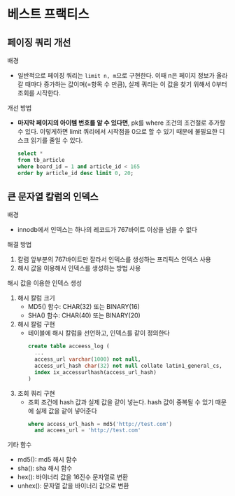 # 베스트 프랙티스
## 페이징 쿼리 개선
배경
- 일반적으로 페이징 쿼리는 `limit n, m`으로 구현한다. 이때 n은 페이지 정보가 올라갈 때마다 증가하는 값이며(=항목 수 만큼), 실제 쿼리는 이 값을 찾기 위해서 0부터 조회를 시작한다.

개선 방법
- __마지막 페이지의 아이템 번호를 알 수 있다면__, pk를 where 조건의 조건절로 추가할 수 있다. 이렇게하면 limit 쿼리에서 시작점을 0으로 할 수 있기 때문에 불필요한 디스크 읽기를 줄일 수 있다. 
   ```sql
   select *
   from tb_article 
   where board_id = 1 and article_id < 165
   order by article_id desc limit 0, 20;
   ```
 
## 큰 문자열 칼럼의 인덱스
배경
- innodb에서 인덱스는 하나의 레코드가 767바이트 이상을 넘을 수 없다

해결 방법
1. 칼럼 앞부분의 767바이트만 잘라서 인덱스를 생성하는 프리픽스 인덱스 사용
2. 해시 값을 이용해서 인덱스를 생성하는 방법 사용

해시 값을 이용한 인덱스 생성
1. 해시 칼럼 크기
   - MD5() 함수: CHAR(32) 또는 BINARY(16)
   - SHA() 함수: CHAR(40) 또는 BINARY(20)
2. 해시 칼럼 구현
   - 테이블에 해시 칼럼을 선언하고, 인덱스를 같이 정의한다
      ```sql
      create table acceess_log (
        ...
        access_url varchar(1000) not null,
        access_url_hash char(32) not null collate latin1_general_cs,
        index ix_accessurlhash(access_url_hash)
      )
      ```
3. 조회 쿼리 구현
   - 조회 조건에 hash 값과 실제 값을 같이 넣는다. hash 값이 중복될 수 있기 때문에 실제 값을 같이 넣어준다
      ```sql
      where access_url_hash = md5('http://test.com')
        and accees_url = 'http://test.com'
      ```

기타 함수
- md5(): md5 해시 함수
- sha(): sha 해시 함수
- hex(): 바이너리 값을 16진수 문자열로 변환
- unhex(): 문자열 값을 바이너리 값으로 변환


